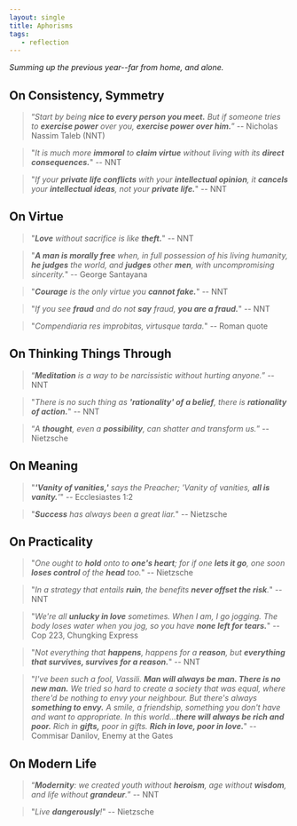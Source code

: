 ```yaml
---
layout: single 
title: Aphorisms
tags:
   - reflection
---
```


_Summing up the previous year--far from home, and alone._


## On Consistency, Symmetry

> “_Start by being **nice to every person you meet.** But if someone tries to **exercise power** over you, **exercise power over him.**_” -- Nicholas Nassim Taleb (NNT)

> "_It is much more **immoral** to **claim virtue** without living with its **direct consequences.**_" -- NNT

> "_If your **private life conflicts** with your **intellectual opinion**, it **cancels** your **intellectual ideas**, not your **private life.**_" -- NNT

## On Virtue

> "_**Love** without sacrifice is like **theft.**_" -- NNT

> "_**A man is morally free** when, in full possession of his living humanity, **he judges** the world, and **judges** other **men**, with uncompromising sincerity._" -- George Santayana

> "_**Courage** is the only virtue you **cannot fake.**_" -- NNT

> "_If you see **fraud** and do not **say** fraud, **you are a fraud.**_" -- NNT

> "_Compendiaria res improbitas, virtusque tarda._" -- Roman quote

## On Thinking Things Through

> “_**Meditation** is a way to be narcissistic without hurting anyone._” -- NNT

> "_There is no such thing as **'rationality' of a belief**, there is **rationality of action.**_" -- NNT

> “_A **thought**, even a **possibility**, can shatter and transform us._” -- Nietzsche

## On Meaning

> "_**'Vanity of vanities,'** says the Preacher; 'Vanity of vanities, **all is vanity.**'_" -- Ecclesiastes 1:2

> "_**Success** has always been a great liar._" -- Nietzsche

## On Practicality

> "_One ought to **hold** onto to **one's heart**; for if one **lets it go**, one soon **loses control** of the **head** too._" -- Nietzsche

> "_In a strategy that entails **ruin**, the benefits **never offset the risk**._" -- NNT

> "_We're all **unlucky in love** sometimes. When I am, I go jogging. The body loses water when you jog, so you have **none left for tears.**_" -- Cop 223, Chungking Express

> "_Not everything that **happens**, happens for a **reason**, but **everything that survives, survives for a reason.**_" -- NNT

> "_I've been such a fool, Vassili. **Man will always be man. There is no new man.** We tried so hard to create a society that was equal, where there'd be nothing to envy your neighbour. But there's always **something to envy.** A smile, a friendship, something you don't have and want to appropriate. In this world...**there will always be rich and poor.** Rich in **gifts,** poor in gifts. **Rich in love, poor in love.**_" -- Commisar Danilov, Enemy at the Gates

## On Modern Life

> “_**Modernity**: we created youth without **heroism**, age without **wisdom**, and life without **grandeur**._” -- NNT

> "_Live **dangerously**!_" -- Nietzsche

